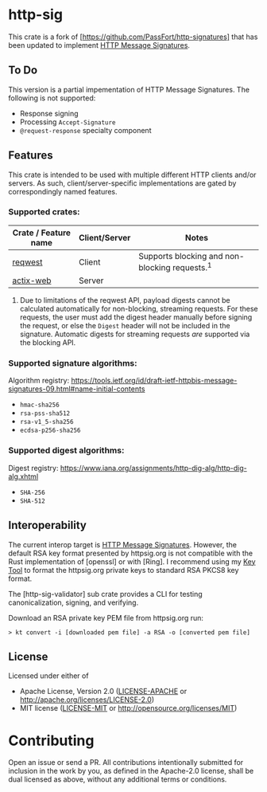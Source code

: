 # http-sig

This crate is a fork of [https://github.com/PassFort/http-signatures] that has been
updated to implement [HTTP Message Signatures](https://www.ietf.org/archive/id/draft-ietf-httpbis-message-signatures-09.html).  

## To Do
This version is a partial impementation of HTTP Message Signatures.  The following
is not supported:
- Response signing
- Processing `Accept-Signature`
- `@request-response` specialty component


## Features

This crate is intended to be used with multiple different HTTP clients and/or servers.
As such, client/server-specific implementations are gated by correspondingly named
features.

### Supported crates:

| Crate / Feature name                              | Client/Server | Notes                                                         |
| ------------------------------------------------- | ------------- | ------------------------------------------------------------- |
| [reqwest](https://docs.rs/reqwest/0.11.10/reqwest/)       | Client        | Supports blocking and non-blocking requests.<sup>1</sup>      |
| [actix-web](https://docs.rs/actix-web/latest/actix_web/)       | Server | |                                                               |

1. Due to limitations of the reqwest API, payload digests cannot be calculated automatically for non-blocking, streaming requests. For
   these requests, the user must add the digest header manually before signing the request, or else the `Digest` header will
   not be included in the signature. Automatic digests for streaming requests *are* supported via the blocking API.

### Supported signature algorithms:

Algorithm registry: https://tools.ietf.org/id/draft-ietf-httpbis-message-signatures-09.html#name-initial-contents

- `hmac-sha256`
- `rsa-pss-sha512`
- `rsa-v1_5-sha256`
- `ecdsa-p256-sha256`

### Supported digest algorithms:

Digest registry: https://www.iana.org/assignments/http-dig-alg/http-dig-alg.xhtml

- `SHA-256`
- `SHA-512`

## Interoperability

The current interop target is [HTTP Message Signatures](httpsig.org).  However, the
default RSA key format presented by httpsig.org is not compatible with the Rust 
implementation of [openssl] or with [Ring].  I recommend using my [Key Tool](https://github.com/dskyberg/kt) to format the httpsig.org private keys to standard RSA PKCS8 
key format. 

The [http-sig-validator] sub crate provides a CLI for testing canonicalization,
signing, and verifying.

Download an RSA private key PEM file from httpsig.org  run:

````shell
> kt convert -i [downloaded pem file] -a RSA -o [converted pem file]
````

## License

Licensed under either of

- Apache License, Version 2.0 ([LICENSE-APACHE](LICENSE-APACHE) or http://apache.org/licenses/LICENSE-2.0)
- MIT license ([LICENSE-MIT](LICENSE-MIT) or http://opensource.org/licenses/MIT)


# Contributing
Open an issue or send a PR. All contributions intentionally submitted for inclusion in the work by you, as defined in the Apache-2.0 license, shall be dual licensed as above, without any additional terms or conditions.